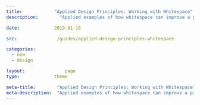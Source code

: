 ```yaml
---
title:            "Applied Design Principles: Working with Whitespace"
description:	    "Applied examples of how whitespace can improve a page's design quality"

date:             2019-01-18

src:               /guides/applied-design-principles-whitespace

categories:
  - new
  - design

layout:		    	  page
type:             theme

meta-title:        "Applied Design Principles: Working with Whitespace"
meta-description:  "Applied examples of how whitespace can improve a page's design quality"
---
```

